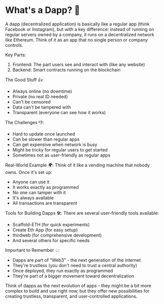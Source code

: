 
# What's a Dapp? 🤔

A dapp (decentralized application) is basically like a regular app (think Facebook or Instagram), but with a key difference: instead of running on regular servers owned by a company, it runs on a decentralized network like Ethereum. Think of it as an app that no single person or company controls.

Key Parts:
1. Frontend: The part users see and interact with (like any website)
2. Backend: Smart contracts running on the blockchain

The Good Stuff 👍:
- Always online (no downtime)
- Private (no real ID needed)
- Can't be censored
- Data can't be tampered with
- Transparent (everyone can see how it works)

The Challenges 👎:
- Hard to update once launched
- Can be slower than regular apps
- Can get expensive when network is busy
- Might be tricky for regular users to get started
- Sometimes not as user-friendly as regular apps

Real-World Example 🌍:
Think of it like a vending machine that nobody owns. Once it's set up:
- Anyone can use it
- It works exactly as programmed
- No one can tamper with it
- It's always available
- All transactions are transparent

Tools for Building Dapps 🛠️:
There are several user-friendly tools available:
- Scaffold-ETH (for quick experiments)
- Create Eth App (for easy setup)
- thirdweb (for comprehensive development)
- And several others for specific needs

Important to Remember 💡:
- Dapps are part of "Web3" - the next generation of the internet
- They're trustless (you don't need to trust a central authority)
- Once deployed, they run exactly as programmed
- They're part of a bigger movement toward decentralization

Think of dapps as the next evolution of apps - they might be a bit more complex to build and use right now, but they offer new possibilities for creating trustless, transparent, and user-controlled applications.

